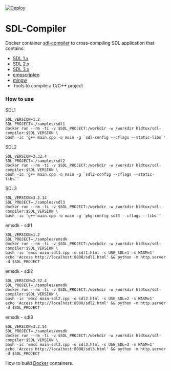 [![Deploy](https://github.com/humbertodias/docker-sdl-compiler/actions/workflows/deploy.yml/badge.svg)](https://github.com/humbertodias/docker-sdl-compiler/actions/workflows/deploy.yml)

# SDL-Compiler

Docker container [sdl-compiler](https://hub.docker.com/r/hldtux/sdl-compiler) to cross-compiling SDL application that contains:
* [SDL 1.x](https://www.libsdl.org/)
* [SDL 2.x](https://www.libsdl.org/)
* [SDL 3.x](https://www.libsdl.org/)
* [empscripten](https://emscripten.org/)
* [mingw](http://mingw-w64.org)
* Tools to compile a C/C++ project

### How to use

SDL1
```shell
SDL_VERSION=1.2
SDL_PROJECT=./samples/sdl1
docker run --rm -ti -v $SDL_PROJECT:/workdir -w /workdir hldtux/sdl-compiler:$SDL_VERSION \
bash -ic 'g++ main.cpp -o main -g `sdl-config --cflags --static-libs`'
```

SDL2
```shell
SDL_VERSION=2.32.4
SDL_PROJECT=./samples/sdl2
docker run --rm -ti -v $SDL_PROJECT:/workdir -w /workdir hldtux/sdl-compiler:$SDL_VERSION \
bash -ic 'g++ main.cpp -o main -g `sdl2-config --cflags --static-libs`'
```

SDL3
```shell
SDL_VERSION=3.2.14
SDL_PROJECT=./samples/sdl3
docker run --rm -ti -v $SDL_PROJECT:/workdir -w /workdir hldtux/sdl-compiler:$SDL_VERSION \
bash -ic 'g++ main.cpp -o main -g `pkg-config sdl3 --cflags --libs`'
```

emsdk - sdl1
```shell
SDL_VERSION=1.2
SDL_PROJECT=./samples/emsdk
docker run --rm -ti -v $SDL_PROJECT:/workdir -w /workdir hldtux/sdl-compiler:$SDL_VERSION \
bash -ic 'emcc main-sdl1.cpp -o sdl1.html -s USE_SDL=1 -s WASM=1'
echo 'Access http://localhost:8000/sdl1.html' && python -m http.server -d $SDL_PROJECT
```

emsdk - sdl2
```shell
SDL_VERSION=2.32.4
SDL_PROJECT=./samples/emsdk
docker run --rm -ti -v $SDL_PROJECT:/workdir -w /workdir hldtux/sdl-compiler:$SDL_VERSION \
bash -ic 'emcc main-sdl2.cpp -o sdl2.html -s USE_SDL=2 -s WASM=1'
echo 'Access http://localhost:8000/sdl2.html' && python -m http.server -d $SDL_PROJECT
```

emsdk - sdl3
```shell
SDL_VERSION=3.2.14
SDL_PROJECT=./samples/emsdk
docker run --rm -ti -v $SDL_PROJECT:/workdir -w /workdir hldtux/sdl-compiler:$SDL_VERSION \
bash -ic 'emcc main-sdl3.cpp -o sdl3.html -s USE_SDL=3 -s WASM=1'
echo 'Access http://localhost:8000/sdl3.html' && python -m http.server -d $SDL_PROJECT
```

How to build [Docker](./DOCKER.md) containers.